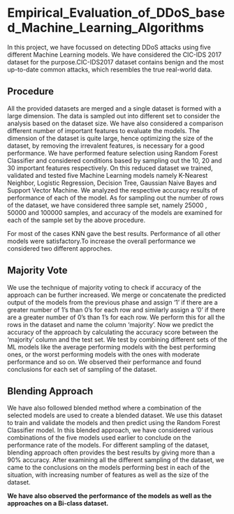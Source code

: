 # Empirical_Evaluation_of_DDoS_based_Machine_Learning_Algorithms
In this project, we have focussed on detecting DDoS attacks using five different Machine Learning models. We have considered the CIC-IDS 2017 dataset for the purpose.CIC-IDS2017 dataset contains benign and the most up-to-date common attacks, which resembles the true real-world data.

## Procedure
All the provided datasets are merged and a single dataset is formed with a large dimension. The data is sampled out into different set to consider the analysis based on the dataset size. We have also considered a comparison different number of important features to evaluate the models. The dimension of the dataset is quite large, hence optimizing the size of the dataset, by removing the irrevalent features, is necessary for a good performance. We have performed feature selection using Random Forest Classifier and considered conditions based by sampling out the 10, 20 and 30 important features respectively. On this reduced dataset we trained, validated and tested five Machine Learning models namely K-Nearest Neighbor, Logistic Regression, Decision Tree, Gaussian Naive Bayes and Support Vector Machine. We analyzed the respective accuracy results of performance of each of the model. As for sampling out the number of rows of the dataset, we have considered three sample set, namely 25000 , 50000 and 100000 samples, and accuracy of the models are examined for each of the sample set by the above procedure. 

For most of the cases KNN gave the best results. Performance of all other models were satisfactory.To increase the overall performance we considered two different approches.

## Majority Vote
We use the technique of majority voting to check if accuracy of the approach can be further increased. We merge or concatenate the predicted output of the models from the previous phase and assign ‘1’ if there are a greater number of 1’s than 0’s for each row and similarly assign a ‘0’ if there are a greater number of 0’s than 1’s for each row. We perform this for all the rows in the dataset and name the column ‘majority’. Now we predict the accuracy of the approach by calculating the accuracy score between the ‘majority’ column and the test set. We test by combining different sets of the ML models like the average performing models with the best performing ones, or the worst performing models with the ones with moderate performance and so on. We observed their performance and found conclusions for each set of sampling of the dataset.

## Blending Approach
We have also followed blended method where a combination of the selected models are used to create a blended dataset. We use this dataset to train and validate the models and then predict using the Random Forest Classifier model. In this blended approach, we have considered various combinations of the five models used earlier to conclude on the performance rate of the models. For different sampling of the dataset, blending approach often provides the best results by giving more than a 90% accuracy. After examining all the different sampling of the dataset, we came to the conclusions on the models performing best in each of the situation, with increasing number of features as well as the size of the dataset.

**We have also observed the performance of the models as well as the approaches on a Bi-class dataset.**
